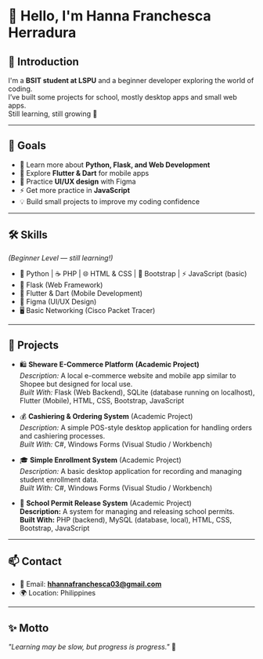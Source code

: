 # 👋 Hello, I'm Hanna Franchesca Herradura  

## 🙋 Introduction  
I'm a **BSIT student at LSPU** and a beginner developer exploring the world of coding.  
I’ve built some projects for school, mostly desktop apps and small web apps.  
Still learning, still growing 🚀  

---

## 🎯 Goals  
- 🌱 Learn more about **Python, Flask, and Web Development**  
- 📱 Explore **Flutter & Dart** for mobile apps  
- 🎨 Practice **UI/UX design** with Figma
- ⚡ Get more practice in **JavaScript**  
- 💡 Build small projects to improve my coding confidence  

---

## 🛠️ Skills  
*(Beginner Level — still learning!)*  
- 🐍 Python | ☕ PHP | 🌐 HTML & CSS | 🎨 Bootstrap | ⚡ JavaScript (basic)  
- 🧩 Flask (Web Framework)  
- 📱 Flutter & Dart (Mobile Development)  
- 🎨 Figma (UI/UX Design)  
- 🖥️ Basic Networking (Cisco Packet Tracer)  

---
## 📂 Projects  

- 🛍️ **Sheware E-Commerce Platform** **(Academic Project)**  
  *Description:* A local e-commerce website and mobile app similar to Shopee but designed for local use.  
  *Built With:* Flask (Web Backend), SQLite (database running on localhost), Flutter (Mobile), HTML, CSS, Bootstrap, JavaScript  

- 💰 **Cashiering & Ordering System** (Academic Project)  
  *Description:* A simple POS-style desktop application for handling orders and cashiering processes.  
  *Built With:* C#, Windows Forms (Visual Studio / Workbench)  

- 🎓 **Simple Enrollment System** (Academic Project)  
   *Description:* A basic desktop application for recording and managing student enrollment data.  
   *Built With:* C#, Windows Forms (Visual Studio / Workbench)  

- 🏫 **School Permit Release System** (Academic Project)  
   **Description:** A system for managing and releasing school permits.  
   **Built With:** PHP (backend), MySQL (database, local), HTML, CSS, Bootstrap, JavaScript  

---

## 📫 Contact  
- 📧 Email: **hhannafranchesca03@gmail.com**  
- 🌍 Location: Philippines  

---

## ✨ Motto  
*"Learning may be slow, but progress is progress."* 💪


